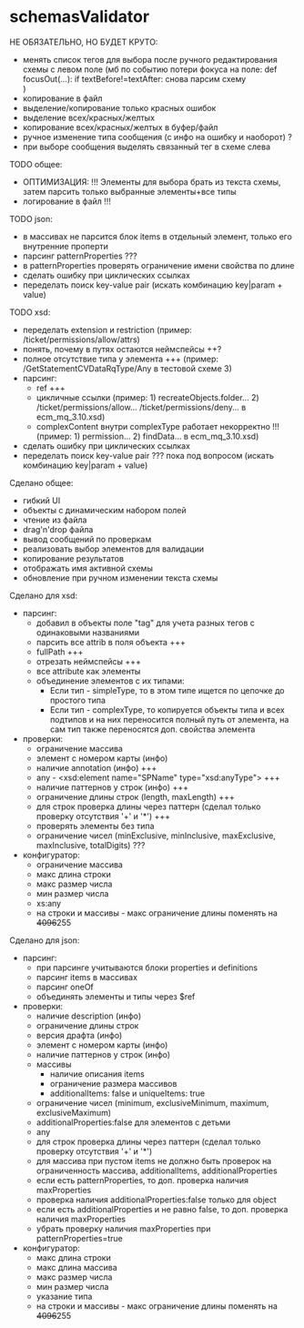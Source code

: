 # schemasValidator

НЕ ОБЯЗАТЕЛЬНО, НО БУДЕТ КРУТО:
- менять список тегов для выбора после ручного редактирования схемы с левом поле
  (мб по событию потери фокуса на поле:
  def focusOut(...):
  if textBefore!=textAfter:
  снова парсим схему    
  )
- копирование в файл
- выделение/копирование только красных ошибок
- выделение всех/красных/желтых
- копирование всех/красных/желтых в буфер/файл
- ручное изменение типа сообщения (с инфо на ошибку и наоборот) ?
- при выборе сообщения выделять связанный тег в схеме слева


TODO общее:
- ОПТИМИЗАЦИЯ: !!!
  Элементы для выбора брать из текста схемы, затем парсить только выбранные элементы+все типы
- логирование в файл !!!


TODO json:
- в массивах не парсится блок items в отдельный элемент, только его внутренние проперти
- парсинг patternProperties ??? 
- в patternProperties проверять ограничение имени свойства по длине
- сделать ошибку при циклических ссылках
- переделать поиск key-value pair
  (искать комбинацию key|param + value)


TODO xsd:
- переделать extension и restriction
  (пример: /ticket/permissions/allow/attrs)
- понять, почему в путях остаются неймспейсы ++?
- полное отсутствие типа у элемента +++
  (пример: /GetStatementCVDataRqType/Any в тестовой схеме 3)
- парсинг:
    - ref +++
    - цикличные ссылки
      (пример:    1)  recreateObjects.folder... 2)  /ticket/permissions/allow... /ticket/permissions/deny... в
      ecm_mq_3.10.xsd)
    - complexContent внутри complexType работает некорректно                !!!
      (пример:   1)  permission... 2)  findData... в ecm_mq_3.10.xsd)
- сделать ошибку при циклических ссылках
- переделать поиск key-value pair ??? пока под вопросом
  (искать комбинацию key|param + value)


Сделано общее:
- гибкий UI
- объекты с динамическим набором полей
- чтение из файла
- drag'n'drop файла
- вывод сообщений по проверкам
- реализовать выбор элементов для валидации
- копирование результатов
- отображать имя активной схемы
- обновление при ручном изменении текста схемы


Сделано для xsd:
- парсинг:
    - добавил в объекты поле "tag" для учета разных тегов с одинаковыми названиями
    - парсить все attrib в поля объекта +++
    - fullPath +++
    - отрезать неймспейсы +++
    - все attribute как элементы
    - объединение элементов с их типами:
      - Если тип - simpleType, то в этом типе ищется по цепочке до простого типа
      - Если тип - complexType, то копируется объекты типа и всех подтипов 
      и на них переносится полный путь от элемента, 
      на сам тип также переносятся доп. свойства элемента 
- проверки:
    - ограничение массива
    - элемент с номером карты   (инфо)
    - наличие annotation (инфо)   +++
    - any - <xsd:element name="SPName" type="xsd:anyType">   +++
    - наличие паттернов у строк   (инфо)  +++
    - ограничение длины строк (length, maxLength) +++
    - для строк проверка длины через паттерн
      (сделал только проверку отсутствия '+' и '*')    +++
    - проверять элементы без типа
    - ограничение чисел (minExclusive, minInclusive, maxExclusive, maxInclusive, totalDigits) ???
- конфигуратор:
    - ограничение массива
    - макс длина строки
    - макс размер числа
    - мин размер числа
    - xs:any
    - на строки и массивы - макс ограничение длины поменять на ~~4096~~255


Сделано для json:
- парсинг:
    - при парсинге учитываются блоки properties и definitions
    - парсинг items в массивах
    - парсинг oneOf
    - объединять элементы и типы через $ref
- проверки:
    - наличие description (инфо)
    - ограничение длины строк
    - версия драфта   (инфо)
    - элемент с номером карты   (инфо)
    - наличие паттернов у строк   (инфо)
    - массивы
        - наличие описания items
        - ограничение размера массивов
        - additionalItems: false и uniqueItems: true
    - ограничение чисел (minimum, exclusiveMinimum, maximum, exclusiveMaximum)
    - additionalProperties:false для элементов с детьми
    - any
    - для строк проверка длины через паттерн
      (сделал только проверку отсутствия '+' и '*')
    - для массива при пустом items не должно быть проверок на ограниченность массива, additionalItems,
      additionalProperties
    - если есть patternProperties, то доп. проверка наличия maxProperties
    - проверка наличия additionalProperties:false только для object
    - если есть additionalProperties и не равно false, то доп. проверка наличия maxProperties
    - убрать проверку наличия maxProperties при patternProperties=true
- конфигуратор:
    - макс длина строки
    - макс длина массива
    - макс размер числа
    - мин размер числа
    - указание типа
    - на строки и массивы - макс ограничение длины поменять на ~~4096~~255